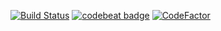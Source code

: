 [![Build Status](https://travis-ci.org/MarcelloAndrade/aws-queue-factory.svg?branch=master)](https://travis-ci.org/MarcelloAndrade/aws-queue-factory)
[![codebeat badge](https://codebeat.co/badges/49ff2181-eb34-462c-af3e-e4f83e92156d)](https://codebeat.co/projects/github-com-marcelloandrade-queue-factory-master)
[![CodeFactor](https://www.codefactor.io/repository/github/marcelloandrade/queue-factory/badge)](https://www.codefactor.io/repository/github/marcelloandrade/queue-factory)

